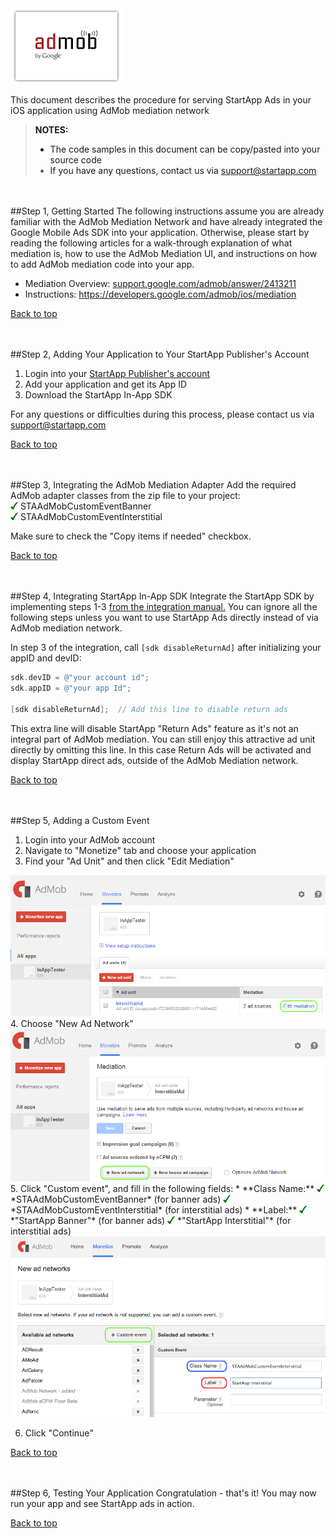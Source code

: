 <a name="top" />

<img src="./Admob%20Mediation%20iOS/images/admob_logo.png" />   

This document describes the procedure for serving StartApp Ads in your iOS application using AdMob mediation network

> **NOTES:**
> - The code samples in this document can be copy/pasted into your source code
> - If you have any questions, contact us via [support@startapp.com](mailto:support@startapp.com)


<br></br>
<a name="step1" />
##Step 1, Getting Started
The following instructions assume you are already familiar with the AdMob Mediation Network and have already integrated the Google Mobile Ads SDK into your application. Otherwise, please start by reading the following articles for a walk-through explanation of what mediation is, how to use the AdMob Mediation UI, and instructions on how to add AdMob mediation code into your app.

- Mediation Overview: <a href="https://support.google.com/admob/answer/2413211" target="_blank">support.google.com/admob/answer/2413211</a>
- Instructions: <a href="https://developers.google.com/mobile-ads-sdk/docs/admob/mediation#ios" target="_blank">https://developers.google.com/admob/ios/mediation</a>

[Back to top](#top)

<br></br>
<a name="step2" />
##Step 2, Adding Your Application to Your StartApp Publisher's Account
1. Login into your <a href="https://portal.startapp.com/#/signin" target="_blank">StartApp Publisher's account</a>
2. Add your application and get its App ID
3. Download the StartApp In-App SDK

For any questions or difficulties during this process, please contact us via [support@startapp.com](mailto:support@startapp.com)

[Back to top](#top)

<br></br>
<a name="step3" />
##Step 3, Integrating the AdMob Mediation Adapter
Add the required AdMob adapter classes from the zip file to your project:  
<img src="./Admob%20Mediation%20iOS/images/V.png" width="12px" />  STAAdMobCustomEventBanner   
<img src="./Admob%20Mediation%20iOS/images/V.png" width="12px" />  STAAdMobCustomEventInterstitial  

Make sure to check the "Copy items if needed" checkbox.  

[Back to top](#top)

<br></br>
<a name="step4" />
##Step 4, Integrating StartApp In-App SDK
Integrate the StartApp SDK by implementing steps 1-3 <a href="https://github.com/StartApp-SDK/Documentation/wiki/iOS-InApp-Documentation" target="_blank">from the integration manual.</a> 
You can ignore all the following steps unless you want to use StartApp Ads directly instead of via AdMob mediation network.

In step 3 of the integration, call ``[sdk disableReturnAd]`` after initializing your appID and devID:
```objectivec
sdk.devID = @"your account id";
sdk.appID = @"your app Id";

[sdk disableReturnAd];  // Add this line to disable return ads
```
This extra line will disable StartApp "Return Ads" feature as it's not an integral part of AdMob mediation. You can still enjoy this attractive ad unit directly by omitting this line. In this case Return Ads will be activated and display StartApp direct ads, outside of the AdMob Mediation network. 

[Back to top](#top)

<br></br>
<a name="step5" />
##Step 5, Adding a Custom Event

1. Login into your AdMob account
2. Navigate to "Monetize" tab and choose your application
3. Find your "Ad Unit" and then click "Edit Mediation"  
<img src="./Admob%20Mediation%20iOS/images/admob-edit-mediation.png" />   
4. Choose "New Ad Network" 
<img src="./Admob%20Mediation%20iOS/images/admob-add-ad-network.png" />  
5. Click "Custom event", and fill in the following fields:  
  *  **Class Name:**  
  <img src="./iOS/images/V.png" width="12px" />  *STAAdMobCustomEventBanner* (for banner ads)  
  <img src="./iOS/images/V.png" width="12px" />  *STAAdMobCustomEventInterstitial* (for interstitial ads)  
  *  **Label:**    
  <img src="./iOS/images/V.png" width="12px" />  *"StartApp Banner"*  (for banner ads)  
  <img src="./iOS/images/V.png" width="12px" />  *"StartApp Interstitial"*  (for interstitial ads)  

  <img src="./Admob%20Mediation%20iOS/images/admob-add-custom-event.png" />  

6. Click "Continue"

[Back to top](#top)

<br></br>
<a name="step6" />
##Step 6, Testing Your Application
Congratulation - that's it! You may now run your app and see StartApp ads in action.  

[Back to top](#top)